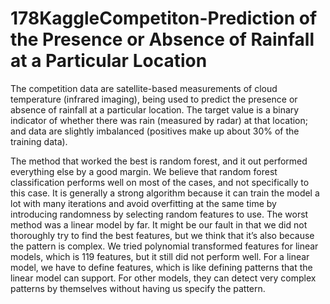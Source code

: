 # 178KaggleCompetiton-Prediction of the Presence or Absence of Rainfall at a Particular Location      
The competition data are satellite-based measurements of cloud temperature (infrared imaging), being used to predict the presence or absence of rainfall at a particular location. The target value is a binary indicator of whether there was rain (measured by radar) at that location; and data are slightly imbalanced (positives make up about 30% of the training data).

The method that worked the best is random forest, and it out performed everything else by a good margin. We believe that random forest classification performs well on most of the cases, and not specifically to this case. It is generally a strong algorithm because it can train the model a lot with many iterations and avoid overfitting at the same time by introducing randomness by selecting random features to use. The worst method was a linear model by far. It might be our fault in that we did not thoroughly try to find the best features, but we think that it’s also because the pattern is complex. We tried polynomial transformed features for linear models, which is 119 features, but it still did not perform well. For a linear model, we have to define features, which is like defining patterns that the linear model can support. For other models, they can detect very complex patterns by themselves without having us specify the pattern.
